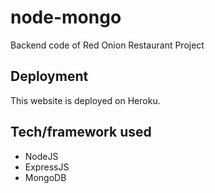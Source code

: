 # node-mongo
Backend code of Red Onion Restaurant Project

## Deployment
This website is deployed on Heroku.

## Tech/framework used 
 - NodeJS
 - ExpressJS
 - MongoDB
